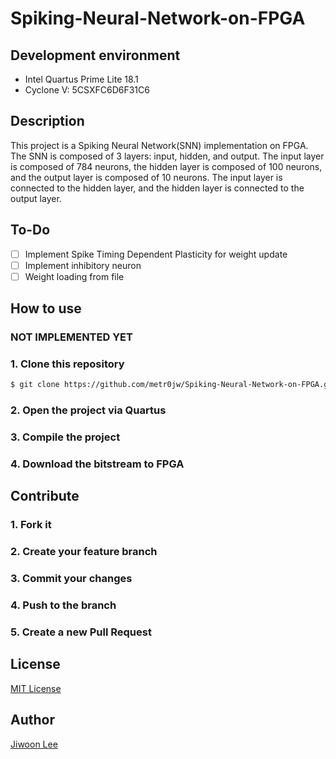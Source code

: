 # Spiking-Neural-Network-on-FPGA
## Development environment
- Intel Quartus Prime Lite 18.1
- Cyclone V: 5CSXFC6D6F31C6

## Description
This project is a Spiking Neural Network(SNN) implementation on FPGA. The SNN is composed of 3 layers: input, hidden, and output. The input layer is composed of 784 neurons, the hidden layer is composed of 100 neurons, and the output layer is composed of 10 neurons. The input layer is connected to the hidden layer, and the hidden layer is connected to the output layer.

## To-Do
- [ ] Implement Spike Timing Dependent Plasticity for weight update
- [ ] Implement inhibitory neuron
- [ ] Weight loading from file

## How to use
### NOT IMPLEMENTED YET
### 1. Clone this repository
```bash
$ git clone https://github.com/metr0jw/Spiking-Neural-Network-on-FPGA.git
```
### 2. Open the project via Quartus
### 3. Compile the project
### 4. Download the bitstream to FPGA
## Contribute
### 1. Fork it
### 2. Create your feature branch
### 3. Commit your changes
### 4. Push to the branch
### 5. Create a new Pull Request

## License
[MIT License](LICENSE)

## Author
[Jiwoon Lee](https://github.com/metr0jw)
